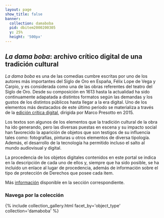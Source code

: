 ```yaml
---
layout: page
show_title: false
banner:
  collection: damaboba
  pid: dbitem2000200305
  y: 25%
  height: '500px'
---
```


## _La dama boba_: archivo crítico digital de una tradición cultural

_La dama boba_ es una de las comedias cumbre escritas por uno de los autores más importantes del Siglo de Oro en España, Félix Lope de Vega y Carpio, y es considerada como una de las obras referentes del teatro del Siglo de Oro. Desde su composición en 1613 hasta la actualidad ha sido continuamente adapatada a distintos formatos según las demandas y los gustos de los distintos públicos hasta llegar a la era digital. Uno de los elementos más destacados de este último periodo se materializa a través de la [edición crítica digital](http://damaboba.unibo.it/index.html), dirigida por Marco Presotto en 2015.

Los textos son algunos de los elementos que la tradición cultural de la obra ha ido generando, pero las diversas puestas en escena y su impacto social han favorecido la aparición de objetos que son testigos de su influencia tales como: fotografías, pinturas u otros elementos de diversa tipología. Además, el desarrollo de la tecnología ha permitido incluso el salto al mundo audiovisual y digital.

La procedencia de los objetos digitales contenidos en este portal se indica en la descripción de cada uno de ellos y, siempre que ha sido posible, se ha incluido un enlace al lugar de procedencia, además de información sobre el tipo de protección de Derechos que posee cada item.

Más [información](/about/) disponible en la sección correspondiente.


### Navega por la colección

{% include collection_gallery.html facet_by='object_type' collection='damaboba' %}
